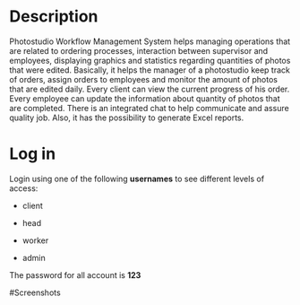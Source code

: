 # Description
Photostudio Workflow Management System helps managing operations that are related to ordering processes, interaction between supervisor and employees, displaying graphics and statistics regarding quantities of photos that were edited. Basically, it helps the manager of a photostudio keep track of orders, assign orders to employees and monitor the amount of photos that are edited daily. Every client can view the current progress of his order. Every employee can update the information about quantity of photos that are completed. There is an integrated chat to help communicate and assure quality job. Also, it has the possibility to generate Excel reports.

# Log in
Login using one of the following **usernames**  to see different levels of access:

- client

- head

- worker

- admin

The password for all account is **123**

#Screenshots
